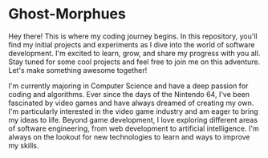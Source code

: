 # Ghost-Morphues
Hey there! This is where my coding journey begins. In this repository, you'll find my initial projects and experiments as I dive into the world of software development. I'm excited to learn, grow, and share my progress with you all. Stay tuned for some cool projects and feel free to join me on this adventure. Let's make something awesome together!

I'm currently majoring in Computer Science and have a deep passion for coding and algorithms. Ever since the days of the Nintendo 64, I've been fascinated by video games and have always dreamed of creating my own. I'm particularly interested in the video game industry and am eager to bring my ideas to life. Beyond game development, I love exploring different areas of software engineering, from web development to artificial intelligence. I'm always on the lookout for new technologies to learn and ways to improve my skills.
